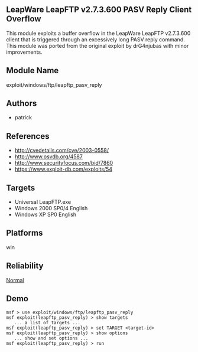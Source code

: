 ## LeapWare LeapFTP v2.7.3.600 PASV Reply Client Overflow

This module exploits a buffer overflow in the LeapWare 
LeapFTP v2.7.3.600 client that is triggered through an 
excessively long PASV reply command. This module was ported 
from the original exploit by drG4njubas with minor 
improvements.


## Module Name
exploit/windows/ftp/leapftp_pasv_reply

## Authors
* patrick


## References
* http://cvedetails.com/cve/2003-0558/
* http://www.osvdb.org/4587
* http://www.securityfocus.com/bid/7860
* https://www.exploit-db.com/exploits/54



## Targets
* Universal LeapFTP.exe
* Windows 2000 SP0/4 English
* Windows XP SP0 English


## Platforms
win

## Reliability
[Normal](https://github.com/rapid7/metasploit-framework/wiki/Exploit-Ranking)

## Demo

```
msf > use exploit/windows/ftp/leapftp_pasv_reply
msf exploit(leapftp_pasv_reply) > show targets
   ... a list of targets ...
msf exploit(leapftp_pasv_reply) > set TARGET <target-id>
msf exploit(leapftp_pasv_reply) > show options
   ... show and set options ...
msf exploit(leapftp_pasv_reply) > run
```
    
    